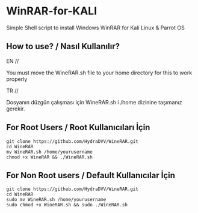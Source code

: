 # WinRAR-for-KALI
Simple Shell script to install Windows WinRAR for Kali Linux &amp; Parrot OS 

How to use? / Nasıl Kullanılır?
----------------------------------------
EN //

You must move the WineRAR.sh file to your home directory for this to work properly

TR //

Dosyanın düzgün çalışması için WineRAR.sh i /home dizinine taşımanız gerekir.

For Root Users / Root Kullanıcıları İçin
----------------------------------------

    git clone https://github.com/HydraDVV/WineRAR.git
    cd WineRAR
    mv WineRAR.sh /home/yourusername
    chmod +x WineRAR && ./WineRAR.sh

For Non Root users / Default Kullanıcılar İçin
----------------------------------------

    git clone https://github.com/HydraDVV/WineRAR.git
    cd WineRAR
    sudo mv WineRAR.sh /home/yourusername
    sudo chmod +x WineRAR.sh && sudo ./WineRAR.sh

